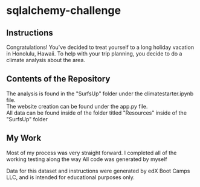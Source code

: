 # sqlalchemy-challenge

## Instructions
Congratulations! You've decided to treat yourself to a long holiday vacation in Honolulu, Hawaii. To help with your trip planning, you decide to do a climate analysis about the area.


## Contents of the Repository
The analysis is found in the "SurfsUp" folder under the climatestarter.ipynb file. <br />
The website creation can be found under the app.py file. <br />
All data can be found inside of the folder titled "Resources" inside of the "SurfsUp" folder


## My Work
Most of my process was very straight forward. I completed all of the working testing along the way
All code was generated by myself
    
Data for this dataset and instructions were generated by edX Boot Camps LLC, and is intended for educational purposes only.
